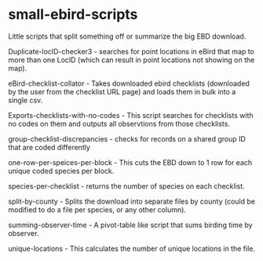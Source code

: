 # small-ebird-scripts
Little scripts that split something off or summarize the big EBD download.

Duplicate-locID-checker3 - searches for point locations in eBird that map to more than one LocID (which can result in point locations not showing on the map).

eBird-checklist-collator - Takes downloaded ebird checklists (downloaded by the user from the checklist URL page) and loads them in bulk into a single csv.

Exports-checklists-with-no-codes - This script searches for checklists with no codes on them and outputs all observtions from those checklists.

group-checklist-discrepancies - checks for records on a shared group ID that are coded differently 

one-row-per-speices-per-block - This cuts the EBD down to 1 row for each unique coded species per block.

species-per-checklist - returns the number of species on each checklist.

split-by-county - Splits the download into separate files by county (could be modified to do a file per species, or any other column).

summing-observer-time - A pivot-table like script that sums birding time by observer.

unique-locations - This calculates the number of unique locations in the file.
